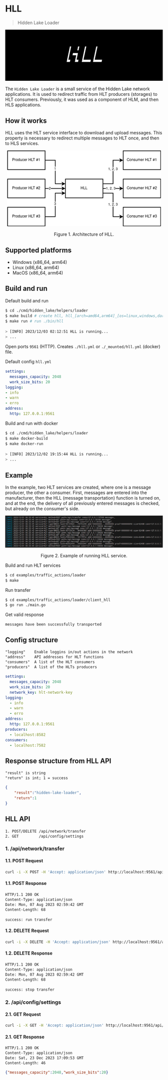 # HLL

> Hidden Lake Loader

<img src="_images/hll_logo.png" alt="hll_logo.png"/>

The `Hidden Lake Loader` is a small service of the Hidden Lake network applications. It is used to redirect traffic from HLT producers (storages) to HLT consumers. Previously, it was used as a component of HLM, and then HLS applications.

## How it works

HLL uses the HLT service interface to download and upload messages. This property is necessary to redirect multiple messages to HLT once, and then to HLS services.

<p align="center"><img src="_images/hll_arch.png" alt="hll_arch.png"/></p>
<p align="center">Figure 1. Architecture of HLL.</p>

## Supported platforms

- Windows (x86_64, arm64)
- Linux (x86_64, arm64)
- MacOS (x86_64, arm64)

## Build and run

Default build and run

```bash 
$ cd ./cmd/hidden_lake/helpers/loader
$ make build # create hll, hll_[arch=amd64,arm64]_[os=linux,windows,darwin] and copy to ./bin
$ make run # run ./bin/hll

> [INFO] 2023/12/03 02:12:51 HLL is running...
> ...
```

Open ports `9561` (HTTP).
Creates `./hll.yml` or `./_mounted/hll.yml` (docker) file.

Default config `hll.yml`

```yaml
settings:
  messages_capacity: 2048
  work_size_bits: 20
logging:
- info
- warn
- erro
address:
  http: 127.0.0.1:9561
```

Build and run with docker

```bash 
$ cd ./cmd/hidden_lake/helpers/loader
$ make docker-build 
$ make docker-run

> [INFO] 2023/12/02 19:15:44 HLL is running...
> ...
```

## Example 

In the example, two HLT services are created, where one is a message producer, the other a consumer. First, messages are entered into the manufacturer, then the HLL (message transportation) function is turned on, and at the end, the delivery of all previously entered messages is checked, but already on the consumer's side.

<p align="center"><img src="_images/hll_logger.png" alt="hll_logger.png"/></p>
<p align="center">Figure 2. Example of running HLL service.</p>

Build and run HLT services
```bash
$ cd examples/traffic_actions/loader
$ make
```

Run transfer
```bash
$ cd examples/traffic_actions/loader/client_hll
$ go run ./main.go
```

Get valid response
```
messages have been successfully transported
```

## Config structure

```
"logging"    Enable loggins in/out actions in the network
"address"    API addresses for HLT functions
"consumers"  A list of the HLT consumers
"producers"  A list of the HLTs producers
```

```yaml
settings:
  messages_capacity: 2048
  work_size_bits: 20
  network_key: hlt-network-key
logging:
  - info
  - warn
  - erro
address:
  http: 127.0.0.1:9561
producers:
  - localhost:8582
consumers:
  - localhost:7582
```

## Response structure from HLL API

```
"result" is string
"return" is int; 1 = success
```

```json
{
	"result":"hidden-lake-loader",
	"return":1
}
```

## HLL API

```
1. POST/DELETE /api/network/transfer
2. GET         /api/config/settings
```

### 1. /api/network/transfer

#### 1.1. POST Request

```bash
curl -i -X POST -H 'Accept: application/json' http://localhost:9561/api/network/transfer
```

#### 1.1. POST Response

```
HTTP/1.1 200 OK
Content-Type: application/json
Date: Mon, 07 Aug 2023 02:59:42 GMT
Content-Length: 68

success: run transfer
```

#### 1.2. DELETE Request

```bash
curl -i -X DELETE -H 'Accept: application/json' http://localhost:9561/api/network/transfer
```

#### 1.2. DELETE Response

```
HTTP/1.1 200 OK
Content-Type: application/json
Date: Mon, 07 Aug 2023 02:59:42 GMT
Content-Length: 68

success: stop transfer
```

### 2. /api/config/settings

#### 2.1. GET Request

```bash
curl -i -X GET -H 'Accept: application/json' http://localhost:9561/api/config/settings
```

#### 2.1. GET Response

```
HTTP/1.1 200 OK
Content-Type: application/json
Date: Sat, 23 Dec 2023 17:09:53 GMT
Content-Length: 46
```

```json
{"messages_capacity":2048,"work_size_bits":20}
```
